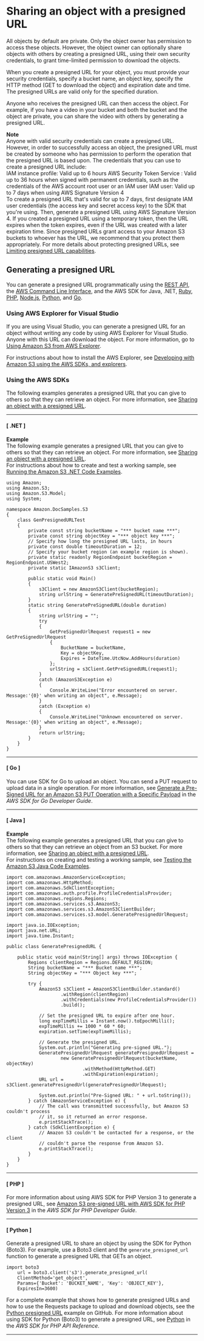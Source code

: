 # Sharing an object with a presigned URL<a name="ShareObjectPreSignedURL"></a>

All objects by default are private\. Only the object owner has permission to access these objects\. However, the object owner can optionally share objects with others by creating a presigned URL, using their own security credentials, to grant time\-limited permission to download the objects\. 

When you create a presigned URL for your object, you must provide your security credentials, specify a bucket name, an object key, specify the HTTP method \(GET to download the object\) and expiration date and time\. The presigned URLs are valid only for the specified duration\. 

Anyone who receives the presigned URL can then access the object\. For example, if you have a video in your bucket and both the bucket and the object are private, you can share the video with others by generating a presigned URL\. 

**Note**  
Anyone with valid security credentials can create a presigned URL\. However, in order to successfully access an object, the presigned URL must be created by someone who has permission to perform the operation that the presigned URL is based upon\.
The credentials that you can use to create a presigned URL include:  
IAM instance profile: Valid up to 6 hours
AWS Security Token Service : Valid up to 36 hours when signed with permanent credentials, such as the credentials of the AWS account root user or an IAM user
IAM user: Valid up to 7 days when using AWS Signature Version 4  
To create a presigned URL that's valid for up to 7 days, first designate IAM user credentials \(the access key and secret access key\) to the SDK that you're using\. Then, generate a presigned URL using AWS Signature Version 4\.
If you created a presigned URL using a temporary token, then the URL expires when the token expires, even if the URL was created with a later expiration time\.
Since presigned URLs grant access to your Amazon S3 buckets to whoever has the URL, we recommend that you protect them appropriately\. For more details about protecting presigned URLs, see [Limiting presigned URL capabilities](using-presigned-url.md#PresignedUrlUploadObject-LimitCapabilities)\.

## Generating a presigned URL<a name="generating-presigned-url"></a>

You can generate a presigned URL programmatically using the [REST API](https://docs.aws.amazon.com/AmazonS3/latest/API/sigv4-query-string-auth.html#query-string-auth-v4-signing-example), the [AWS Command Line Interface](https://docs.aws.amazon.com/cli/latest/reference/s3/presign.html), and the AWS SDK for Java, \.NET, [Ruby](https://docs.aws.amazon.com/sdk-for-ruby/v3/api/Aws/S3/Presigner.html), [PHP](https://docs.aws.amazon.com/aws-sdk-php/v3/api/class-Aws.S3.S3Client.html#_createPresignedRequest), [Node\.js](https://docs.aws.amazon.com/AWSJavaScriptSDK/latest/AWS/S3.html#getSignedUrl-property), [Python](http://boto3.amazonaws.com/v1/documentation/api/latest/reference/services/s3.html#S3.Client.generate_presigned_url), and [Go](https://docs.aws.amazon.com/sdk-for-go/v1/developer-guide/s3-example-presigned-urls.html)\.

### Using AWS Explorer for Visual Studio<a name="ShareObjectPreSignedURLVSExplorer"></a>

If you are using Visual Studio, you can generate a presigned URL for an object without writing any code by using AWS Explorer for Visual Studio\. Anyone with this URL can download the object\. For more information, go to [Using Amazon S3 from AWS Explorer](https://docs.aws.amazon.com/AWSToolkitVS/latest/UserGuide/using-s3.html)\. 

For instructions about how to install the AWS Explorer, see [Developing with Amazon S3 using the AWS SDKs, and explorers](UsingAWSSDK.md)\.

### Using the AWS SDKs<a name="ShareObjectPreSignedURLSDK"></a>

The following examples generates a presigned URL that you can give to others so that they can retrieve an object\. For more information, see [Sharing an object with a presigned URL](#ShareObjectPreSignedURL)\. 

------
#### [ \.NET ]

**Example**  
The following example generates a presigned URL that you can give to others so that they can retrieve an object\. For more information, see [Sharing an object with a presigned URL](#ShareObjectPreSignedURL)\.   
For instructions about how to create and test a working sample, see [Running the Amazon S3 \.NET Code Examples](UsingTheMPDotNetAPI.md#TestingDotNetApiSamples)\.  

```
using Amazon;
using Amazon.S3;
using Amazon.S3.Model;
using System;

namespace Amazon.DocSamples.S3
{
    class GenPresignedURLTest
    {
        private const string bucketName = "*** bucket name ***"; 
        private const string objectKey = "*** object key ***";
        // Specify how long the presigned URL lasts, in hours
        private const double timeoutDuration = 12;
        // Specify your bucket region (an example region is shown).
        private static readonly RegionEndpoint bucketRegion = RegionEndpoint.USWest2;
        private static IAmazonS3 s3Client;

        public static void Main()
        {
            s3Client = new AmazonS3Client(bucketRegion);
            string urlString = GeneratePreSignedURL(timeoutDuration);
        }
        static string GeneratePreSignedURL(double duration)
        {
            string urlString = "";
            try
            {
                GetPreSignedUrlRequest request1 = new GetPreSignedUrlRequest
                {
                    BucketName = bucketName,
                    Key = objectKey,
                    Expires = DateTime.UtcNow.AddHours(duration)
                };
                urlString = s3Client.GetPreSignedURL(request1);
            }
            catch (AmazonS3Exception e)
            {
                Console.WriteLine("Error encountered on server. Message:'{0}' when writing an object", e.Message);
            }
            catch (Exception e)
            {
                Console.WriteLine("Unknown encountered on server. Message:'{0}' when writing an object", e.Message);
            }
            return urlString;
        }
    }
}
```

------
#### [ Go ]

You can use SDK for Go to upload an object\. You can send a PUT request to upload data in a single operation\. For more information, see [Generate a Pre\-Signed URL for an Amazon S3 PUT Operation with a Specific Payload](https://docs.aws.amazon.com/sdk-for-go/v1/developer-guide/s3-example-presigned-urls.html) in the *AWS SDK for Go Developer Guide*\.

------
#### [ Java ]

**Example**  
The following example generates a presigned URL that you can give to others so that they can retrieve an object from an S3 bucket\. For more information, see [Sharing an object with a presigned URL](#ShareObjectPreSignedURL)\.   
 For instructions on creating and testing a working sample, see [Testing the Amazon S3 Java Code Examples](UsingTheMPJavaAPI.md#TestingJavaSamples)\.   

```
import com.amazonaws.AmazonServiceException;
import com.amazonaws.HttpMethod;
import com.amazonaws.SdkClientException;
import com.amazonaws.auth.profile.ProfileCredentialsProvider;
import com.amazonaws.regions.Regions;
import com.amazonaws.services.s3.AmazonS3;
import com.amazonaws.services.s3.AmazonS3ClientBuilder;
import com.amazonaws.services.s3.model.GeneratePresignedUrlRequest;

import java.io.IOException;
import java.net.URL;
import java.time.Instant;

public class GeneratePresignedURL {

    public static void main(String[] args) throws IOException {
        Regions clientRegion = Regions.DEFAULT_REGION;
        String bucketName = "*** Bucket name ***";
        String objectKey = "*** Object key ***";

        try {
            AmazonS3 s3Client = AmazonS3ClientBuilder.standard()
                    .withRegion(clientRegion)
                    .withCredentials(new ProfileCredentialsProvider())
                    .build();

            // Set the presigned URL to expire after one hour.
            long expTimeMillis = Instant.now().toEpochMilli();
            expTimeMillis += 1000 * 60 * 60;
            expiration.setTime(expTimeMillis);

            // Generate the presigned URL.
            System.out.println("Generating pre-signed URL.");
            GeneratePresignedUrlRequest generatePresignedUrlRequest =
                    new GeneratePresignedUrlRequest(bucketName, objectKey)
                            .withMethod(HttpMethod.GET)
                            .withExpiration(expiration);
            URL url = s3Client.generatePresignedUrl(generatePresignedUrlRequest);

            System.out.println("Pre-Signed URL: " + url.toString());
        } catch (AmazonServiceException e) {
            // The call was transmitted successfully, but Amazon S3 couldn't process 
            // it, so it returned an error response.
            e.printStackTrace();
        } catch (SdkClientException e) {
            // Amazon S3 couldn't be contacted for a response, or the client
            // couldn't parse the response from Amazon S3.
            e.printStackTrace();
        }
    }
}
```

------
#### [ PHP ]

For more information about using AWS SDK for PHP Version 3 to generate a presigned URL, see [Amazon S3 pre\-signed URL with AWS SDK for PHP Version 3](https://docs.aws.amazon.com/sdk-for-php/v3/developer-guide/s3-presigned-url.html) in the *AWS SDK for PHP Developer Guide*\.

------
#### [ Python ]

Generate a presigned URL to share an object by using the SDK for Python \(Boto3\)\. For example, use a Boto3 client and the `generate_presigned_url` function to generate a presigned URL that GETs an object\.

```
import boto3
    url = boto3.client('s3').generate_presigned_url(
    ClientMethod='get_object', 
    Params={'Bucket': 'BUCKET_NAME', 'Key': 'OBJECT_KEY'},
    ExpiresIn=3600)
```

For a complete example that shows how to generate presigned URLs and how to use the Requests package to upload and download objects, see the [ Python presigned URL](https://docs.aws.amazon.com/code-samples/latest/catalog/python-s3-s3_basics-presigned_url.py.html) example on GitHub\. For more information about using SDK for Python \(Boto3\) to generate a presigned URL, see [Python](http://amazonaws.com/http://boto3.amazonaws.com/v1/documentation/api/latest/reference/services/s3.html#S3.Client.generate_presigned_url) in the *AWS SDK for PHP API Reference*\.

------
